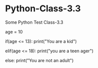 # Python-Class-3.3
Some Python Test Class-3.3


age = 10

if(age <= 13):
  print("You are a kid")

elif(age <= 18):
  print("you are a teen ager")

else:
  print("You are not an adult")

  
